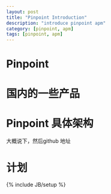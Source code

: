 ```yaml
---
layout: post
title: "Pinpoint Introduction"
description: "introduce pinpoint apm"
category: [pinpoint, apm]
tags: [pinpoint, apm]
---
```


# Pinpoint 

# 国内的一些产品

# Pinpoint 具体架构
  大概说下，然后github 地址

# 计划


{% include JB/setup %}
